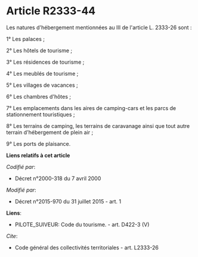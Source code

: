 # Article R2333-44

Les natures d'hébergement mentionnées au III de l'article L. 2333-26 sont : 

1° Les palaces ; 

2° Les hôtels de tourisme ; 

3° Les résidences de tourisme ; 

4° Les meublés de tourisme ; 

5° Les villages de vacances ; 

6° Les chambres d'hôtes ; 

7° Les emplacements dans les aires de camping-cars et les parcs de stationnement touristiques ; 

8° Les terrains de camping, les terrains de caravanage ainsi que tout autre terrain d'hébergement de plein air ; 

9° Les ports de plaisance.

**Liens relatifs à cet article**

_Codifié par_:

  - Décret n°2000-318 du 7 avril 2000

_Modifié par_:

  - Décret n°2015-970 du 31 juillet 2015 - art. 1

**Liens**:

  - PILOTE_SUIVEUR: Code du tourisme. - art. D422-3 (V)

_Cite_:

  - Code général des collectivités territoriales - art. L2333-26
